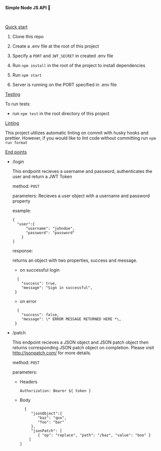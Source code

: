 <strong>Simple Node JS API  🚀</strong>

</br>

<ins>Quick start</ins>

1. Clone this repo

2. Create a .env file at the root of this project

3. Specify a `PORT` and `JWT_SECRET` in created .env file

4. Run `npm install` in the root of the project to install dependencies

5. Run 	`npm start`

6. Server is running on the PORT specified in .env file

<ins>Testing</ins>

To run tests:
</br >
  *  run `npm test` in the root directory of this project

<ins>Linting</ins>

This project utilizes automatic linting on commit with husky hooks and prettier. However, if you would like to lint code without committing run `npm run format`

<ins>End points</ins> 


*  /login 
    
    This endpoint recieves a username and password, authenticates the user and return a JWT Token
    
    method: `POST`

    parameters: 
      Recieves a user object with a username and password property
      
      example:
      
      ```
      {    
        "user":{
            "username": "johndoe",
            "password": "password"
          }     
      }
   ```
   
   response:
   
   returns an object with two properties, success and message.
   
   *  on successful login
    ```
      { 
        "success": true,
        "message": "Sign in successful",
     }
     ```
     
   * on error
    ```
      { 
        "success": false,
        "message": \* ERROR MESSAGE RETURNED HERE *\,
     }
     ```
       





*  /patch 
    
    This endpoint recieves a JSON object and JSON patch object then returns corresponding JSON patch object on completion. Please visit http://jsonpatch.com/ for more details.
    
    
    method: `POST`

    parameters: 
      *  Headers

            ` Authorization: Bearer ${ token } `
     
     *  Body
        ```
          {    
             "jsonObject":{
                "baz": "qux",
                "foo": "bar"
             },
             "jsonPatch": [
                { "op": "replace", "path": "/baz", "value": "boo" }
            ]  
        }
      ```
